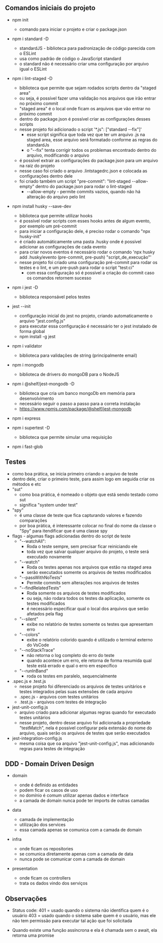 ## Comandos iniciais do projeto

- npm init 
    - comando para iniciar o projeto e criar o package.json

- npm i standard -D 
    - standardJS - biblioteca para padronização de código parecida com o ESLint
    - usa como padrão de código o JavaScript standard
    - o standard não é necessário criar uma configuração por arquivo igual o ESLint

- npm i lint-staged -D
    - biblioteca que permite que sejam rodados scripts dentro da "staged area"
    - ou seja, é possível fazer uma validação nos arquivos que irão entrar no próximo commit
    - "staged area" é o local onde ficam os arquivos que vão entrar no próximo commit
    - dentro do package.json é possível criar as configurações desses scripts
    - nesse projeto foi adicionado o script '*.js": ["standard --fix"]'
        - esse script significa que toda vez que ter um arquivo .js na staged area, esse arquivo será formatado conforme as regras do standardJs
        - o "--fix" tenta corrigir todos os problemas encontrado dentro do arquivo, modificando o arquivo
    - é possível extrair as configurações do package.json para um arquivo na raiz do projeto
    - nesse caso foi criado o arquivo .lintstagedrc.json e colocada as configurações dentro dele
    - foi criado também um script "pre-commit": "lint-staged --allow-empty" dentro do package.json para rodar o lint-staged
        - --allow-empty - permite commits vazios, quando não há alteração do arquivo pelo lint

- npm install husky --save-dev
    - biblioteca que permite utilizar hooks
    - é possível rodar scripts com esses hooks antes de algum evento, por exemplo um pré-commit
    - para iniciar a configuração dele, é preciso rodar o comando "npx husky-init"
    - é criado automáticamente uma pasta .husky onde é possível adicionar as configurações de cada evento
    - para criar novos eventos é necessário rodar o comando 'npx husky add .husky/evento (pre-commit, pre-push) "script_de_execução"'
    - nesse projeto foi criado uma configuração pré-commit para rodar os testes e o lint, e um pre-push para rodar o script "test:ci"
        - com essa configuração só é possível a criação do commit caso os comandos retornem sucesso   

- npm i jest -D
    - biblioteca responsável pelos testes
- jest --init
    - configuração inicial do jest no projeto, criando automaticamente o arquivo "jest.config.js"
    - para executar essa configuração é necessário ter o jest instalado de forma global
    - npm install -g jest

- npm i validator
    - biblioteca para validações de string (principalmente email)

- npm i mongodb
    - biblioteca de drivers do mongoDB para o NodeJS

- npm i @shelf/jest-mongodb -D
    - biblioteca que cria um banco mongoDb em memória para desenvolvimento
    - necessário seguir o passo a passo para a correta instalação
    - https://www.npmjs.com/package/@shelf/jest-mongodb

- npm i express

- npm i supertest -D
    - biblioteca que permite simular uma requisição

- npm i fast-glob

## Testes
- como boa prática, se inicia primeiro criando o arquivo de teste
- dentro dele, criar o primeiro teste, para assim logo em seguida criar os métodos e etc
- "sut" 
    - como boa prática, é nomeado o objeto que está sendo testado como sut
    - significa "system under test"
- "spy"
    - é uma classe de teste que fica capturando valores e fazendo comparações
    - por boa prática, é interessante colocar no final do nome da classe o "Spy" para itendificar que é uma classe spy
- flags - algumas flags adicionadas dentro do script de teste
    - "--watchAll":
        - Roda o teste sempre, sem precisar ficar reiniciando ele
        - toda vez que salvar qualquer arquivo do projeto, o teste será executado novamente
    - "--watch"
        - Roda os testes apenas nos arquivos que estão na staged area
        - serão executados somente os arquivos de testes modificados
    - "--passWithNoTests" 
        - Permite commits sem alterações nos arquivos de testes
    - "--findRelatedTests"
        - Roda somente os arquivos de testes modificados
        - ou seja, não rodara todos os testes da aplicação, somente os testes modificados 
        - é necessário especificar qual o local dos arquivos que serão afetados pela flag
    - "--silent"
        - exibe no relatório de testes somente os testes que apresentam erro
    - "--colors"
        - exibe o relatório colorido quando é utilizado o terminal externo do VsCode
    - "--noStackTrace"
        - não retorna o log completo do erro do teste
        - quando acontece um erro, ele retorna  de forma resumida qual teste está errado e qual
        o erro em específico
    - "--runInBand"
        - roda os testes em paralelo, sequencialmente
- .spec.js e .test.js
    - nesse projeto foi diferenciado os arquivos de testes unitários e testes integrados pelas suas extensões de cada arquivo
    - .spec.js - arquivos com testes unitários
    - .test.js - arquivos com testes de integração
- jest-unit-config.js
    - arquivo criado para adicionar algumas regras quando for executado testes unitários
    - nesse projeto, dentro desse arquivo foi adicionada a propriedade "testMatch", nela é possível configurar pela extensão do nome do arquivo, 
    quais serão os arquivos de testes que serão executados
- jest-integration-config.js
    - mesma coisa que oa arquivo "jest-unit-config.js", mas adicionando regras para testes de integração

## DDD - Domain Driven Design

- domain
    - onde é definido as entidades
    - podem ficar os casos de uso
    - no domínio é comum utilizar apenas dados e interface
    - a camada de domain nunca pode ter imports de outras camadas

- data
    - camada de implementação
    - utilização dos services
    - essa camada apenas se comunica com a camada de domain

- infra
    - onde ficam os repositories
    - se comunica diretamente apenas com a camada de data
    - nunca pode se comunicar com a camada de domain

- presentation
    - onde ficam os controllers
    - trata os dados vindo dos serviços

## Observações
- Status code: 401 = usado quando o sistema não identifica quem é o usuário
               403 = usado quando o sistema sabe quem é o usuário, mas ele não tem permissão para executar tal ação que foi solicitada

- Quando existe uma função assíncrona e ela é chamada sem o await, ela retorna uma promise

